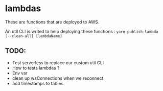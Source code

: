 # lambdas

These are functions that are deployed to AWS.

An util CLI is writed to help deploying these functions :
`yarn publish-lambda [--clean-all] [lambdaName]`

## TODO:

- Test serverless to replace our custom util CLI
- How to tests lambdas ?
- Env var
- clean up wsConnections when we reconnect
- add timestamps to tables
